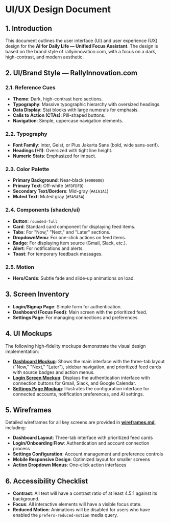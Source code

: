 # UI/UX Design Document

## 1. Introduction

This document outlines the user interface (UI) and user experience (UX) design for the **AI for Daily Life — Unified Focus Assistant**. The design is based on the brand style of rallyinnovation.com, with a focus on a dark, high-contrast, and modern aesthetic.

## 2. UI/Brand Style — RallyInnovation.com

### 2.1. Reference Cues

*   **Theme**: Dark, high-contrast hero sections.
*   **Typography**: Massive typographic hierarchy with oversized headings.
*   **Data Display**: Stat blocks with large numerals for emphasis.
*   **Calls to Action (CTAs)**: Pill-shaped buttons.
*   **Navigation**: Simple, uppercase navigation elements.

### 2.2. Typography

*   **Font Family**: Inter, Geist, or Plus Jakarta Sans (bold, wide sans-serif).
*   **Headings (H1)**: Oversized with tight line height.
*   **Numeric Stats**: Emphasized for impact.

### 2.3. Color Palette

*   **Primary Background**: Near-black (`#000000`)
*   **Primary Text**: Off-white (`#FDFDFD`)
*   **Secondary Text/Borders**: Mid-gray (`#A1A1A1`)
*   **Muted Text**: Muted gray (`#5A5A5A`)

### 2.4. Components (shadcn/ui)

*   **Button**: `rounded-full`
*   **Card**: Standard card component for displaying feed items.
*   **Tabs**: For "Now," "Next," and "Later" sections.
*   **DropdownMenu**: For one-click actions on feed items.
*   **Badge**: For displaying item source (Gmail, Slack, etc.).
*   **Alert**: For notifications and alerts.
*   **Toast**: For temporary feedback messages.

### 2.5. Motion

*   **Hero/Cards**: Subtle fade and slide-up animations on load.

## 3. Screen Inventory

*   **Login/Signup Page**: Simple form for authentication.
*   **Dashboard (Focus Feed)**: Main screen with the prioritized feed.
*   **Settings Page**: For managing connections and preferences.

## 4. UI Mockups

The following high-fidelity mockups demonstrate the visual design implementation:

*   **[Dashboard Mockup](mockup_dashboard.png)**: Shows the main interface with the three-tab layout ("Now," "Next," "Later"), sidebar navigation, and prioritized feed cards with source badges and action menus.
*   **[Login Screen Mockup](mockup_login.png)**: Displays the authentication interface with connection buttons for Gmail, Slack, and Google Calendar.
*   **[Settings Page Mockup](mockup_settings.png)**: Illustrates the configuration interface for connected accounts, notification preferences, and AI settings.

## 5. Wireframes

Detailed wireframes for all key screens are provided in **[wireframes.md](wireframes.md)**, including:

*   **Dashboard Layout**: Three-tab interface with prioritized feed cards
*   **Login/Onboarding Flow**: Authentication and account connection process  
*   **Settings Configuration**: Account management and preference controls
*   **Mobile Responsive Design**: Optimized layout for smaller screens
*   **Action Dropdown Menus**: One-click action interfaces

## 6. Accessibility Checklist

*   **Contrast**: All text will have a contrast ratio of at least 4.5:1 against its background.
*   **Focus**: All interactive elements will have a visible focus state.
*   **Reduced Motion**: Animations will be disabled for users who have enabled the `prefers-reduced-motion` media query.

